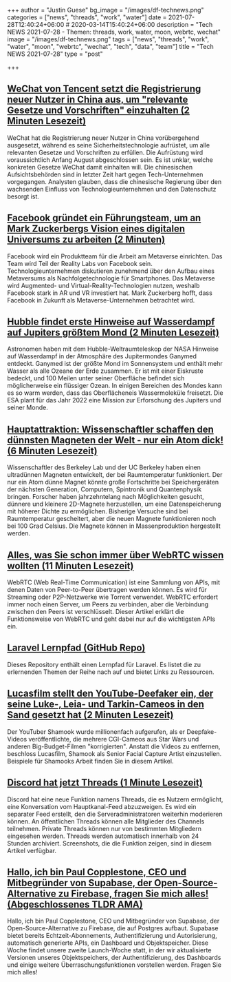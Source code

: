 +++
author = "Justin Guese"
bg_image = "/images/df-technews.png"
categories = ["news", "threads", "work", "water"]
date = 2021-07-28T12:40:24+06:00 # 2020-03-14T15:40:24+06:00
description = "Tech NEWS 2021-07-28 - Themen: threads, work, water, moon, webrtc, wechat"
image = "/images/df-technews.png"
tags = ["news", "threads", "work", "water", "moon", "webrtc", "wechat", "tech", "data", "team"]
title = "Tech NEWS 2021-07-28"
type = "post"

+++

## [WeChat von Tencent setzt die Registrierung neuer Nutzer in China aus, um "relevante Gesetze und Vorschriften" einzuhalten (2 Minuten Lesezeit)](https://techcrunch.com/2021/07/27/tencents-wechat-suspends-new-user-registration-in-china-to-comply-with-relevant-laws-and-regulations//1/0100017aec96211f-4ced4a4f-2cce-47f8-9316-df1c288239fc-000000/O7aKG9cC7Dd16sz9TGFxEXiul0aERyHvFqJ0GYaEq-g=207)

 WeChat hat die Registrierung neuer Nutzer in China vorübergehend ausgesetzt, während es seine Sicherheitstechnologie aufrüstet, um alle relevanten Gesetze und Vorschriften zu erfüllen. Die Aufrüstung wird voraussichtlich Anfang August abgeschlossen sein. Es ist unklar, welche konkreten Gesetze WeChat damit einhalten will. Die chinesischen Aufsichtsbehörden sind in letzter Zeit hart gegen Tech-Unternehmen vorgegangen. Analysten glauben, dass die chinesische Regierung über den wachsenden Einfluss von Technologieunternehmen und den Datenschutz besorgt ist.

## [Facebook gründet ein Führungsteam, um an Mark Zuckerbergs Vision eines digitalen Universums zu arbeiten (2 Minuten)](https://www.cnbc.com/2021/07/26/facebook-creates-exec-team-to-work-on-metaverse.html)

 Facebook wird ein Produktteam für die Arbeit am Metaverse einrichten. Das Team wird Teil der Reality Labs von Facebook sein. Technologieunternehmen diskutieren zunehmend über den Aufbau eines Metaversums als Nachfolgetechnologie für Smartphones. Das Metaverse wird Augmented- und Virtual-Reality-Technologien nutzen, weshalb Facebook stark in AR und VR investiert hat. Mark Zuckerberg hofft, dass Facebook in Zukunft als Metaverse-Unternehmen betrachtet wird.

## [Hubble findet erste Hinweise auf Wasserdampf auf Jupiters größtem Mond (2 Minuten Lesezeit)](https://interestingengineering.com/hubble-finds-first-evidence-of-water-vapor-on-jupiters-largest-moon)

 Astronomen haben mit dem Hubble-Weltraumteleskop der NASA Hinweise auf Wasserdampf in der Atmosphäre des Jupitermondes Ganymed entdeckt. Ganymed ist der größte Mond im Sonnensystem und enthält mehr Wasser als alle Ozeane der Erde zusammen. Er ist mit einer Eiskruste bedeckt, und 100 Meilen unter seiner Oberfläche befindet sich möglicherweise ein flüssiger Ozean. In einigen Bereichen des Mondes kann es so warm werden, dass das Oberflächeneis Wassermoleküle freisetzt. Die ESA plant für das Jahr 2022 eine Mission zur Erforschung des Jupiters und seiner Monde.

## [Hauptattraktion: Wissenschaftler schaffen den dünnsten Magneten der Welt - nur ein Atom dick! (6 Minuten Lesezeit)](https://scitechdaily.com/main-attraction-scientists-create-worlds-thinnest-magnet-just-one-atom-thick/)

 Wissenschaftler des Berkeley Lab und der UC Berkeley haben einen ultradünnen Magneten entwickelt, der bei Raumtemperatur funktioniert. Der nur ein Atom dünne Magnet könnte große Fortschritte bei Speichergeräten der nächsten Generation, Computern, Spintronik und Quantenphysik bringen. Forscher haben jahrzehntelang nach Möglichkeiten gesucht, dünnere und kleinere 2D-Magnete herzustellen, um eine Datenspeicherung mit höherer Dichte zu ermöglichen. Bisherige Versuche sind bei Raumtemperatur gescheitert, aber die neuen Magnete funktionieren noch bei 100 Grad Celsius. Die Magnete können in Massenproduktion hergestellt werden.

## [Alles, was Sie schon immer über WebRTC wissen wollten (11 Minuten Lesezeit)](https://blog.openreplay.com/everything-you-ever-wanted-to-know-about-webrtc)

 WebRTC (Web Real-Time Communication) ist eine Sammlung von APIs, mit denen Daten von Peer-to-Peer übertragen werden können. Es wird für Streaming oder P2P-Netzwerke wie Torrent verwendet. WebRTC erfordert immer noch einen Server, um Peers zu verbinden, aber die Verbindung zwischen den Peers ist verschlüsselt. Dieser Artikel erklärt die Funktionsweise von WebRTC und geht dabei nur auf die wichtigsten APIs ein.

## [Laravel Lernpfad (GitHub Repo)](https://github.com/LaravelDaily/Laravel-Roadmap-Learning-Path)

 Dieses Repository enthält einen Lernpfad für Laravel. Es listet die zu erlernenden Themen der Reihe nach auf und bietet Links zu Ressourcen.

## [Lucasfilm stellt den YouTube-Deefaker ein, der seine Luke-, Leia- und Tarkin-Cameos in den Sand gesetzt hat (2 Minuten Lesezeit)](https://www.theverge.com/2021/7/26/22595227/star-wars-lucasfilm-mandalorian-rogue-one-hire-deepfake-shamook)

 Der YouTuber Shamook wurde millionenfach aufgerufen, als er Deepfake-Videos veröffentlichte, die mehrere CGI-Cameos aus Star Wars und anderen Big-Budget-Filmen "korrigierten". Anstatt die Videos zu entfernen, beschloss Lucasfilm, Shamook als Senior Facial Capture Artist einzustellen. Beispiele für Shamooks Arbeit finden Sie in diesem Artikel.

## [Discord hat jetzt Threads (1 Minute Lesezeit)](https://www.theverge.com/2021/7/27/22595603/discord-threads-feature/1/0100017aec96211f-4ced4a4f-2cce-47f8-9316-df1c288239fc-000000/pqjLbhz1iHsRy7abioeDBsIRPh9jfRY9IqT2bU-L9N8=207)

 Discord hat eine neue Funktion namens Threads, die es Nutzern ermöglicht, eine Konversation vom Hauptkanal-Feed abzuzweigen. Es wird ein separater Feed erstellt, den die Serveradministratoren weiterhin moderieren können. An öffentlichen Threads können alle Mitglieder des Channels teilnehmen. Private Threads können nur von bestimmten Mitgliedern eingesehen werden. Threads werden automatisch innerhalb von 24 Stunden archiviert. Screenshots, die die Funktion zeigen, sind in diesem Artikel verfügbar.

## [Hallo, ich bin Paul Copplestone, CEO und Mitbegründer von Supabase, der Open-Source-Alternative zu Firebase, fragen Sie mich alles! (Abgeschlossenes TLDR AMA)](https://tldr.tech/token/6c3ef825381ee396191f77cb92dd1969?redirect=https%3A%2F%2Ftldr.tech%2Fama%2Fpaul-copplestone/1/0100017aec96211f-4ced4a4f-2cce-47f8-9316-df1c288239fc-000000/JIhuTiuxs293XlsG214G_CkhGXyP5OZarCiUbvL48kw=207)

 Hallo, ich bin Paul Copplestone, CEO und Mitbegründer von Supabase, der Open-Source-Alternative zu Firebase, die auf Postgres aufbaut. Supabase bietet bereits Echtzeit-Abonnements, Authentifizierung und Autorisierung, automatisch generierte APIs, ein Dashboard und Objektspeicher. Diese Woche findet unsere zweite Launch-Woche statt, in der wir aktualisierte Versionen unseres Objektspeichers, der Authentifizierung, des Dashboards und einige weitere Überraschungsfunktionen vorstellen werden. Fragen Sie mich alles!

